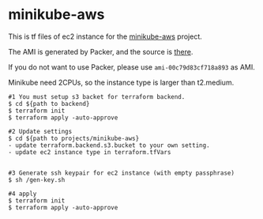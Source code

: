 # minikube-aws

This is tf files of ec2 instance for the [minikube-aws](https://github.com/takahiroaoki/minikube-aws) project.

The AMI is generated by Packer, and the source is [there](https://github.com/takahiroaoki/packer-container/tree/main/projects/minikube-aws).

If you do not want to use Packer, please use `ami-00c79d83cf718a893` as AMI.

Minikube need 2CPUs, so the instance type is larger than t2.medium.

```
#1 You must setup s3 backet for terraform backend.
$ cd ${path to backend}
$ terraform init
$ terraform apply -auto-approve

#2 Update settings
$ cd ${path to projects/minikube-aws}
- update terraform.backend.s3.bucket to your own setting.
- update ec2 instance type in terraform.tfVars


#3 Generate ssh keypair for ec2 instance (with empty passphrase)
$ sh /gen-key.sh

#4 apply
$ terraform init
$ terraform apply -auto-approve
```